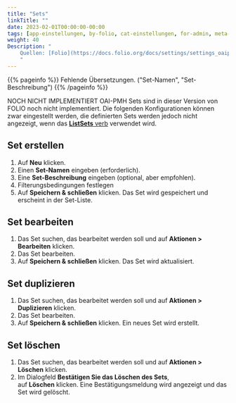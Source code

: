 ```yaml
---
title: "Sets"
linkTitle: ""
date: 2023-02-01T00:00:00-00:00
tags: [app-einstellungen, by-folio, cat-einstellungen, for-admin, meta-uebersetzungsproblem]
weight: 40
Description: "
    Quellen: [Folio](https://docs.folio.org/docs/settings/settings_oaipmh/settings_oaipmh/#settings--oai-pmh--behavior) & [GBV](https://info.gbv.de/display/FOLIOGBVEXTERN/Einstellungen+(OAI-PMH):+Sets)
    "
---
```


{{% pageinfo %}}
Fehlende Übersetzungen. ("Set-Namen", "Set-Beschreibung")
{{% /pageinfo %}}

NOCH NICHT IMPLEMENTIERT
OAI-PMH Sets sind in dieser Version von FOLIO noch nicht implementiert. Die folgenden Konfigurationen können zwar eingestellt werden, die definierten Sets werden jedoch nicht angezeigt, wenn das [**ListSets** verb](http://www.openarchives.org/OAI/openarchivesprotocol.html#ListSets) verwendet wird.

## Set erstellen

1.  Auf **Neu** klicken.
2.  Einen **Set-Namen** eingeben (erforderlich).
3.  Eine **Set-Beschreibung** eingeben (optional, aber empfohlen).
4.  Filterungsbedingungen festlegen
5.  Auf **Speichern & schließen** klicken. Das Set wird gespeichert und erscheint in der Set-Liste.

## Set bearbeiten

1.  Das Set suchen, das bearbeitet werden soll und auf **Aktionen > Bearbeiten** klicken.
2.  Das Set bearbeiten.
3.  Auf **Speichern & schließen** klicken. Das Set wird aktualisiert.

## Set duplizieren

1.  Das Set suchen, das bearbeitet werden soll und auf **Aktionen > Duplizieren** klicken.
2.  Das Set bearbeiten.
3.  Auf **Speichern & schließen** klicken. Ein neues Set wird erstellt.

## Set löschen

1.  Das Set suchen, das bearbeitet werden soll und auf **Aktionen > Löschen** klicken.
2.  Im Dialogfeld **Bestätigen Sie das Löschen des Sets**, auf **Löschen** klicken. Eine Bestätigungsmeldung wird angezeigt und das Set wird gelöscht.
